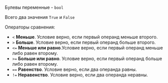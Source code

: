 Булевы переменные - `bool`

Всего два значения `True` и `False`

Операторы сравнения:

- `<` **Меньше**. Условие верно, если первый операнд меньше второго.
- `>` **Больше**. Условие верно, если первый операнд больше второго.
- `<=` **Меньше или равно**.Условие верно, если первый операнд меньше либо равен второму.
- `>=` **Больше или равно**. Условие верно, если первый операнд больше либо равен второму.
- `==` **Равенство**. Условие верно, если два операнда равны.
- `!=` **Неравенство**. Условие верно, если два операнда неравны.


